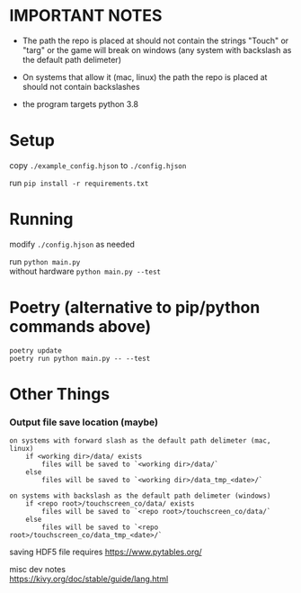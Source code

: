 
# IMPORTANT NOTES

* The path the repo is placed at should not contain the strings "Touch" or "targ"
or the game will break on windows (any system with backslash as the default path delimeter)

* On systems that allow it (mac, linux) the path the repo is placed at should not contain
backslashes

* the program targets python 3.8

# Setup

copy `./example_config.hjson` to `./config.hjson`

run `pip install -r requirements.txt`

# Running

modify `./config.hjson` as needed

run `python main.py`  
without hardware `python main.py --test`

# Poetry (alternative to pip/python commands above)

`poetry update`  
`poetry run python main.py -- --test`

# Other Things

### Output file save location (maybe)  
```
on systems with forward slash as the default path delimeter (mac, linux)
    if <working dir>/data/ exists
        files will be saved to `<working dir>/data/`
    else
        files will be saved to `<working dir>/data_tmp_<date>/`

on systems with backslash as the default path delimeter (windows)
    if <repo root>/touchscreen_co/data/ exists
        files will be saved to `<repo root>/touchscreen_co/data/`
    else
        files will be saved to `<repo root>/touchscreen_co/data_tmp_<date>/`
```

saving HDF5 file requires https://www.pytables.org/

misc dev notes  
https://kivy.org/doc/stable/guide/lang.html
